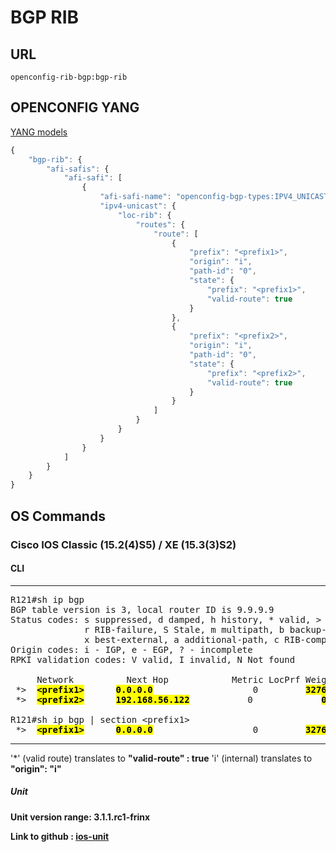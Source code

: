 # BGP RIB

## URL

```
openconfig-rib-bgp:bgp-rib
```

## OPENCONFIG YANG

[YANG models](https://github.com/FRINXio/openconfig/tree/master/rib/src/main/yang)

```javascript
{
    "bgp-rib": {
        "afi-safis": {
            "afi-safi": [
                {
                    "afi-safi-name": "openconfig-bgp-types:IPV4_UNICAST",
                    "ipv4-unicast": {
                        "loc-rib": {
                            "routes": {
                                "route": [
                                    {
                                        "prefix": "<prefix1>",
                                        "origin": "i",
                                        "path-id": "0",
                                        "state": {
                                            "prefix": "<prefix1>",
                                            "valid-route": true
                                        }
                                    },
                                    {
                                        "prefix": "<prefix2>",
                                        "origin": "i",
                                        "path-id": "0",
                                        "state": {
                                            "prefix": "<prefix2>",
                                            "valid-route": true
                                        }
                                    }
                                ]
                            }
                        }
                    }
                }
            ]
        }
    }
}
```


## OS Commands

### Cisco IOS Classic (15.2(4)S5) / XE (15.3(3)S2)

#### CLI

---
<pre>
R121#sh ip bgp
BGP table version is 3, local router ID is 9.9.9.9
Status codes: s suppressed, d damped, h history, * valid, > best, i - internal,
              r RIB-failure, S Stale, m multipath, b backup-path, f RT-Filter,
              x best-external, a additional-path, c RIB-compressed,
Origin codes: i - IGP, e - EGP, ? - incomplete
RPKI validation codes: V valid, I invalid, N Not found

     Network          Next Hop            Metric LocPrf Weight Path
 *>  <b><mark>&lt;prefix1&gt;</b></mark>      <b><mark>0.0.0.0</b></mark>                   0         <b><mark>32768</b></mark>  <b><mark>i</b></mark>
 *>  <b><mark>&lt;prefix2&gt;</b></mark>      <b><mark>192.168.56.122</b></mark>           0             <b><mark>0</b></mark>  <b><mark>65777 i</b></mark>

R121#sh ip bgp | section &lt;prefix1&gt;
 *>  <b><mark>&lt;prefix1&gt;</b></mark>      <b><mark>0.0.0.0</b></mark>                   0         <b><mark>32768</b></mark>  <b><mark>i</b></mark>
</pre>
---

'*' (valid route) translates to <b>"valid-route" : true</b>
'i' (internal) translates to <b>"origin": "i"</be>

##### Unit

Unit version range: 3.1.1.rc1-frinx

Link to github : [ios-unit](https://github.com/FRINXio/cli-units/tree/master/ios/rib)
